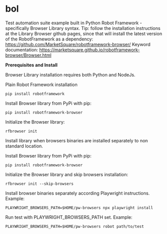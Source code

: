 # bol
Test automation suite example built in Python Robot Framework - specifically Browser Library syntax.
Tip: follow the installation instructions at the Library Browser github pages, since that will install the latest version of the RobotFramework as a dependency: https://github.com/MarketSquare/robotframework-browser/
Keyword documentation: https://marketsquare.github.io/robotframework-browser/Browser.html


**Prerequisites and Install**

Browser Library installation requires both Python and NodeJs.

Plain Robot Framework installation

``` 
pip install robotframework

``` 

Install Browser library from PyPi with pip:

``` 
pip install robotframework-browser
```

Initialize the Browser library:

``` 
rfbrowser init
```

Install library when browsers binaries are installed separately to non standard location.

Install Browser library from PyPi with pip:

``` 
pip install robotframework-browser
```

Initialize the Browser library and skip browsers installation:

```
rfbrowser init --skip-browsers
```

Install browser binaries separately according Playwright instructions. Example:

``` 
PLAYWRIGHT_BROWSERS_PATH=$HOME/pw-browsers npx playwright install
```

Run test with PLAYWRIGHT_BROWSERS_PATH set. Example:

```
PLAYWRIGHT_BROWSERS_PATH=$HOME/pw-browsers robot path/to/test
```
